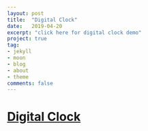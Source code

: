 ```yaml
---
layout: post
title:  "Digital Clock"
date:   2019-04-20
excerpt: "click here for digital clock demo"
project: true
tag:
- jekyll 
- moon
- blog
- about
- theme
comments: false
---
```


# [Digital Clock](https://seoulboy.github.io/vanilla-digital-clock)